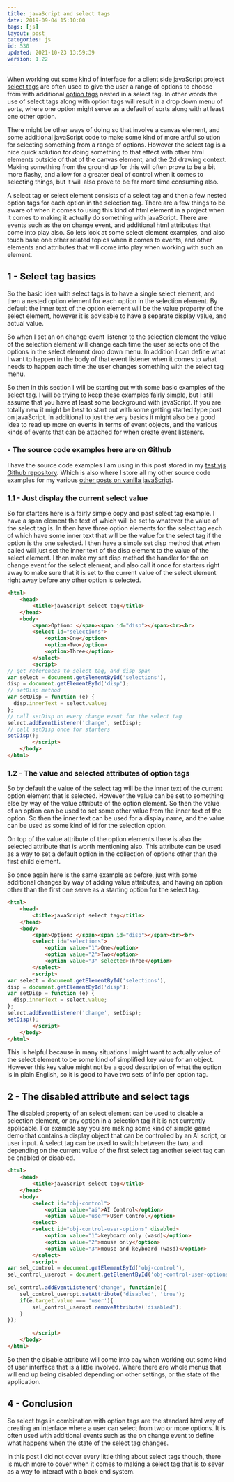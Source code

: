 ```yaml
---
title: javaScript and select tags
date: 2019-09-04 15:10:00
tags: [js]
layout: post
categories: js
id: 530
updated: 2021-10-23 13:59:39
version: 1.22
---
```


When working out some kind of interface for a client side javaScript project [select tags](https://developer.mozilla.org/en-US/docs/Web/HTML/Element/select) are often used to give the user a range of options to choose from with additional [option tags](https://developer.mozilla.org/en-US/docs/Web/HTML/Element/option) nested in a select tag. In other words the use of select tags along with option tags will result in a drop down menu of sorts, where one option might serve as a default of sorts along with at least one other option.

There might be other ways of doing so that involve a canvas element, and some additional javaScript code to make some kind of more artful solution for selecting something from a range of options. However the select tag is a nice quick solution for doing something to that effect with other html elements outside of that of the canvas element, and the 2d drawing context. Making something from the ground up for this will often prove to be a bit more flashy, and allow for a greater deal of control when it comes to selecting things, but it will also prove to be far more time consuming also.

A select tag or select element consists of a select tag and then a few nested option tags for each option in the selection tag. There are a few things to be aware of when it comes to using this kind of html element in a project when it comes to making it actually do something with javaScript. There are events such as the on change event, and additional html attributes that come into play also. So lets look at some select element examples, and also touch base one other related topics when it comes to events, and other elements and attributes that will come into play when working with such an element.

<!-- more -->

## 1 - Select tag basics

So the basic idea with select tags is to have a single select element, and then a nested option element for each option in the selection element. By default the inner text of the option element will be the value property of the select element, however it is advisable to have a separate display value, and actual value. 

So when I set an on change event listener to the selection element the value of the selection element will change each time the user selects one of the options in the select element drop down menu. In addition I can define what I want to happen in the body of that event listener when it comes to what needs to happen each time the user changes something with the select tag menu.

So then in this section I will be starting out with some basic examples of the select tag. I will be trying to keep these examples fairly simple, but I still assume that you have at least some background with javaScript. If you are totally new it might be best to start out with some getting started type post on javaScript. In additional to just the very basics it might also be a good idea to read up more on events in terms of event objects, and the various kinds of events that can be attached for when create event listeners.

### - The source code examples here are on Github

I have the source code examples I am using in this post stored in my [test vjs Github repository](https://github.com/dustinpfister/test_vjs/tree/master/for_post/js-select-tag). Which is also where I store all my other source code examples for my various [other posts on vanilla javaScript](/categories/js/).

### 1.1 - Just display the current select value

So for starters here is a fairly simple copy and past select tag example. I have a span element the text of which will be set to whatever the value of the select tag is. In then have three option elements for the select tag each of which have some inner text that will be the value for the select tag if the option is the one selected. I then have a simple set disp method that when called will just set the inner text of the disp element to the value of the select element. I then make my set disp method the handler for the on change event for the select element, and also call it once for starters right away to make sure that it is set to the current value of the select element right away before any other option is selected.

```html
<html>
    <head>
        <title>javaScript select tag</title>
    </head>
    <body>
        <span>Option: </span><span id="disp"></span><br><br>
        <select id="selections">
            <option>One</option>
            <option>Two</option>
            <option>Three</option>
        </select>
        <script>
// get references to select tag, and disp span
var select = document.getElementById('selections'),
disp = document.getElementById('disp');
// setDisp method
var setDisp = function (e) {
  disp.innerText = select.value;
};
// call setDisp on every change event for the select tag
select.addEventListener('change', setDisp);
// call setDisp once for starters
setDisp();
        </script>
    </body>
</html>
```

### 1.2 - The value and selected attributes of option tags

So by default the value of the select tag will be the inner text of the current option element that is selected. However the value can be set to something else by way of the value attribute of the option element. So then the value of an option can be used to set some other value from the inner text of the option. So then the inner text can be used for a display name, and the value can be used as some kind of id for the selection option.

On top of the value attribute of the option elements there is also the selected attribute that is worth mentioning also. This attribute can be used as a way to set a default option in the collection of options other than the first child element.

So once again here is the same example as before, just with some additional changes by way of adding value attributes, and having an option other than the first one serve as a starting option for the select tag.

```html
<html>
    <head>
        <title>javaScript select tag</title>
    </head>
    <body>
        <span>Option: </span><span id="disp"></span><br><br>
        <select id="selections">
            <option value="1">One</option>
            <option value="2">Two</option>
            <option value="3" selected>Three</option>
        </select>
        <script>
var select = document.getElementById('selections'),
disp = document.getElementById('disp');
var setDisp = function (e) {
  disp.innerText = select.value;
};
select.addEventListener('change', setDisp);
setDisp();
        </script>
    </body>
</html>
```

This is helpful because in many situations I might want to actually value of the select element to be some kind of simplified key value for an object. However this key value might not be a good description of what the option is in plain English, so it is good to have two sets of info per option tag.

## 2 - The disabled attribute and select tags

The disabled property of an select element can be used to disable a selection element, or any option in a selection tag if it is not currently applicable. For example say you are making some kind of simple game demo that contains a display object that can be controlled by an AI script, or user input. A select tag can be used to switch between the two, and depending on the current value of the first select tag another select tag can be enabled or disabled.

```html
<html>
    <head>
        <title>javaScript select tag</title>
    </head>
    <body>
        <select id="obj-control">
            <option value="ai">AI Control</option>
            <option value="user">User Control</option>
        <select>
        <select id="obj-control-user-options" disabled>
            <option value="1">keyboard only (wasd)</option>
            <option value="2">mouse only</option>
            <option value="3">mouse and keyboard (wasd)</option>
        </select>
        <script>
var sel_control = document.getElementById('obj-control'),
sel_control_useropt = document.getElementById('obj-control-user-options');
 
sel_control.addEventListener('change', function(e){
    sel_control_useropt.setAttribute('disabled', 'true');
    if(e.target.value === 'user'){
        sel_control_useropt.removeAttribute('disabled');
    }
});
 
        </script>
    </body>
</html>
```

So then the disable attribute will come into pay when working out some kind of user interface that is a little involved. Where there are whole menus that will end up being disabled depending on other settings, or the state of the application.

## 4 - Conclusion

So select tags in combination with option tags are the standard html way of creating an interface where a user can select from two or more options. It is often used with additional events such as the on change event to define what happens when the state of the select tag changes.

In this post I did not cover every little thing about select tags though, there is much more to cover when it comes to making a select tag that is to sever as a way to interact with a back end system.